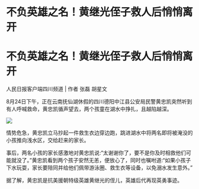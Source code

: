# 不负英雄之名！黄继光侄子救人后悄悄离开

# 不负英雄之名！黄继光侄子救人后悄悄离开

人民日报客户端四川频道 | 作者 张磊 胡星文

8月24日下午，正在云南抚仙湖休假的四川德阳中江县公安局民警黄忠凯突然听到有人呼喊救命，黄忠凯循声望去，两个孩童在湖水中挣扎，且越陷越深。

![](https://inews.gtimg.com/om_bt/O0Xli9CJFiwm8fcp0FeTeHxDYTWqhjzBPwZFM7WMvbPv4AA/1000)

情势危急，黄忠凯立马抄起一件救生衣边穿边跑，跳进湖水中将两名即将被淹没的小孩推向浅水区，交给赶来的家长。

事后，两名小孩的家长感激地对黄忠凯说:“太谢谢你了，要不是你及时相救他们可能就没了。”黄忠凯看到两个孩子安然无恙，便放心了，同时也嘱咐道:“如果小孩子下水玩耍，家长要陪同并给他们佩带游泳圈、救生衣等设备，以免溺水发生意外。”

据了解，黄忠凯是抗美援朝特级英雄黄继光的侄儿，英雄后代再现英勇事迹。

